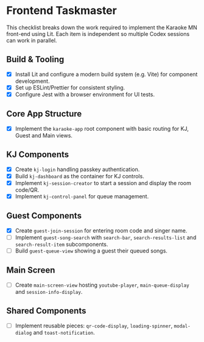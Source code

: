 # Frontend Taskmaster

This checklist breaks down the work required to implement the Karaoke MN front-end using Lit.
Each item is independent so multiple Codex sessions can work in parallel.

## Build & Tooling

- [x] Install Lit and configure a modern build system (e.g. Vite) for component development.
- [x] Set up ESLint/Prettier for consistent styling.
- [x] Configure Jest with a browser environment for UI tests.

## Core App Structure

- [x] Implement the `karaoke-app` root component with basic routing for KJ, Guest and Main views.

## KJ Components

- [x] Create `kj-login` handling passkey authentication.
- [x] Build `kj-dashboard` as the container for KJ controls.
- [x] Implement `kj-session-creator` to start a session and display the room code/QR.
- [x] Implement `kj-control-panel` for queue management.

## Guest Components

- [x] Create `guest-join-session` for entering room code and singer name.
- [ ] Implement `guest-song-search` with `search-bar`, `search-results-list` and `search-result-item` subcomponents.
- [ ] Build `guest-queue-view` showing a guest their queued songs.

## Main Screen

- [ ] Create `main-screen-view` hosting `youtube-player`, `main-queue-display` and `session-info-display`.

## Shared Components

- [ ] Implement reusable pieces: `qr-code-display`, `loading-spinner`, `modal-dialog` and `toast-notification`.
